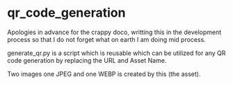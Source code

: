 # qr_code_generation

Apologies in advance for the crappy doco, writting this in the development process so that I do not forget what on earth I am doing mid process. 

generate_qr.py is a script which is reusable which can be utilized for any QR code generation by replacing the URL and Asset Name. 

Two images one JPEG and one WEBP is created by this (the asset).